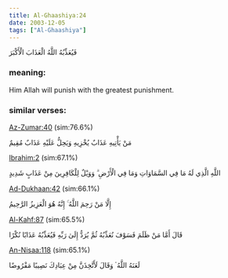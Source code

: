 ```yaml
---
title: Al-Ghaashiya:24
date: 2003-12-05
tags: ["Al-Ghaashiya"]
---
```

فَيُعَذِّبُهُ اللَّهُ الْعَذَابَ الْأَكْبَرَ
### meaning: 
Him Allah will punish with the greatest punishment.
### similar verses: 

[Az-Zumar:40](/39/40) (sim:76.6%)

مَنْ يَأْتِيهِ عَذَابٌ يُخْزِيهِ وَيَحِلُّ عَلَيْهِ عَذَابٌ مُقِيمٌ

[Ibrahim:2](/14/2) (sim:67.1%)

اللَّهِ الَّذِي لَهُ مَا فِي السَّمَاوَاتِ وَمَا فِي الْأَرْضِ ۗ وَوَيْلٌ لِلْكَافِرِينَ مِنْ عَذَابٍ شَدِيدٍ

[Ad-Dukhaan:42](/44/42) (sim:66.1%)

إِلَّا مَنْ رَحِمَ اللَّهُ ۚ إِنَّهُ هُوَ الْعَزِيزُ الرَّحِيمُ

[Al-Kahf:87](/18/87) (sim:65.5%)

قَالَ أَمَّا مَنْ ظَلَمَ فَسَوْفَ نُعَذِّبُهُ ثُمَّ يُرَدُّ إِلَىٰ رَبِّهِ فَيُعَذِّبُهُ عَذَابًا نُكْرًا

[An-Nisaa:118](/4/118) (sim:65.1%)

لَعَنَهُ اللَّهُ ۘ وَقَالَ لَأَتَّخِذَنَّ مِنْ عِبَادِكَ نَصِيبًا مَفْرُوضًا
